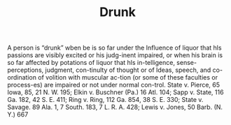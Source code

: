 ---
title: Drunk
letter: D
permalink: "/definitions/bld-drunk.html"
body: A person is “drunk” wben be is so far under the Influence of liquor that hls
  passions are visibly excited or his judg-inent impaired, or when his brain is so
  far affected by potations of liquor that hls in-telligence, sense-perceptions, judgment,
  con-tinulty of thought or of Ideas, speech, and co-ordination of volition with muscular
  ac-tion (or some of these faculties or process-es) are impaired or not under normal
  con-trol. State v. Pierce, 65 Iowa, 85, 21 N. W. 195; Elkin v. Buschner (Pa.) 16
  Atl. 104; Sapp v. State, 116 Ga. 182, 42 S. E. 411; Ring v. Ring, 112 Ga. 854, 38
  S. E. 330; State v. Savage. 89 Ala. 1, 7 South. 183, 7 L. R. A. 428; Lewis v. Jones,
  50 Barb. (N. Y.) 667
published_at: '2018-07-07'
source: Black's Law Dictionary 2nd Ed (1910)
layout: post
---